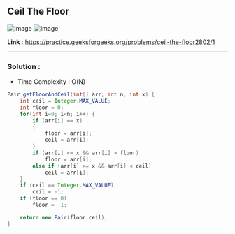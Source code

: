 ## Ceil The Floor 

![image](https://user-images.githubusercontent.com/23376002/229292864-ed12f222-314a-43f6-ad17-5e6a99e15a32.png)
![image](https://user-images.githubusercontent.com/23376002/229292878-cc7dbb85-ec6c-472b-b078-46b53f1d0092.png)


**Link :** https://practice.geeksforgeeks.org/problems/ceil-the-floor2802/1

------------------------------------------------------------------------------------------------------------------------------------------------------

### Solution : 

- Time Complexity : O(N)


```java
Pair getFloorAndCeil(int[] arr, int n, int x) {
    int ceil = Integer.MAX_VALUE;
    int floor = 0;
    for(int i=0; i<n; i++) {
        if (arr[i] == x)
        {
            floor = arr[i];
            ceil = arr[i];
        }
        if (arr[i] <= x && arr[i] > floor)
            floor = arr[i];
        else if (arr[i] >= x && arr[i] < ceil)
            ceil = arr[i];
    }
    if (ceil == Integer.MAX_VALUE)
        ceil = -1;
    if (floor == 0)
        floor = -1;

    return new Pair(floor,ceil);
}

```



